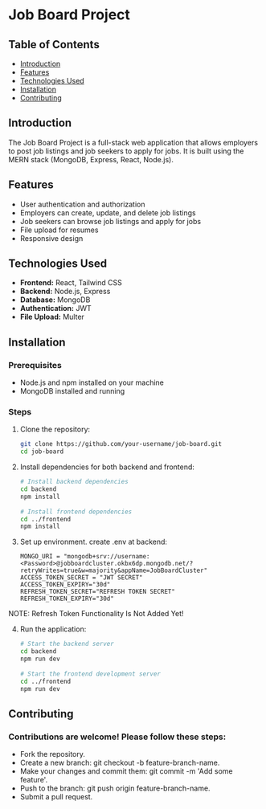 # Job Board Project

## Table of Contents

- [Introduction](#introduction)
- [Features](#features)
- [Technologies Used](#technologies-used)
- [Installation](#installation)
- [Contributing](#contributing)


## Introduction

The Job Board Project is a full-stack web application that allows employers to post job listings and job seekers to apply for jobs. It is built using the MERN stack (MongoDB, Express, React, Node.js).

## Features

- User authentication and authorization
- Employers can create, update, and delete job listings
- Job seekers can browse job listings and apply for jobs
- File upload for resumes
- Responsive design

## Technologies Used

- **Frontend:** React, Tailwind CSS
- **Backend:** Node.js, Express
- **Database:** MongoDB
- **Authentication:** JWT
- **File Upload:** Multer

## Installation

### Prerequisites

- Node.js and npm installed on your machine
- MongoDB installed and running

### Steps

1. Clone the repository:
   ```bash
   git clone https://github.com/your-username/job-board.git
   cd job-board
   
2. Install dependencies for both backend and frontend:
   ```bash
   # Install backend dependencies
   cd backend
   npm install
  
   # Install frontend dependencies
   cd ../frontend
   npm install
3. Set up environment. create .env at backend:
   ```env
   MONGO_URI = "mongodb+srv://username:<Password>@jobboardcluster.okbx6dp.mongodb.net/?retryWrites=true&w=majority&appName=JobBoardCluster"
   ACCESS_TOKEN_SECRET = "JWT SECRET"
   ACCESS_TOKEN_EXPIRY="30d"
   REFRESH_TOKEN_SECRET="REFRESH TOKEN SECRET"
   REFRESH_TOKEN_EXPIRY="30d"
  NOTE: Refresh Token Functionality Is Not Added Yet!

4. Run the application:
   ```bash
   # Start the backend server
   cd backend
   npm run dev
  
   # Start the frontend development server
   cd ../frontend
   npm run dev

## Contributing
### Contributions are welcome! Please follow these steps:

- Fork the repository.
- Create a new branch: git checkout -b feature-branch-name.
- Make your changes and commit them: git commit -m 'Add some feature'.
- Push to the branch: git push origin feature-branch-name.
- Submit a pull request.   
   

   
